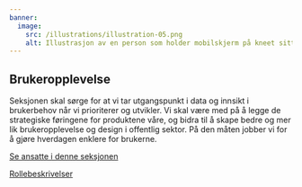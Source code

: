 ```yaml
---
banner:
  image:
    src: /illustrations/illustration-05.png
    alt: Illustrasjon av en person som holder mobilskjerm på kneet sitt
---
```


## Brukeropplevelse

Seksjonen skal sørge for at vi tar utgangspunkt i data og innsikt i brukerbehov når vi prioriterer og utvikler. Vi skal være med på å legge de strategiske føringene for produktene våre, og bidra til å skape bedre og mer lik brukeropplevelse og design i offentlig sektor. På den måten jobber vi for å gjøre hverdagen enklere for brukerne.

[Se ansatte i denne seksjonen](https://digdir.sharepoint.com/SitePages/Brukeropple.aspx)

[Rollebeskrivelser](https://digdir.sharepoint.com/:f:/r/sites/DigdirDGT/Delte%20dokumenter/Rollebeskrivelser,%20nye,%20Arbeidsomr%C3%A5de/Rollebeskrivelser%20BOD?csf=1&web=1&e=1ITt9x)
